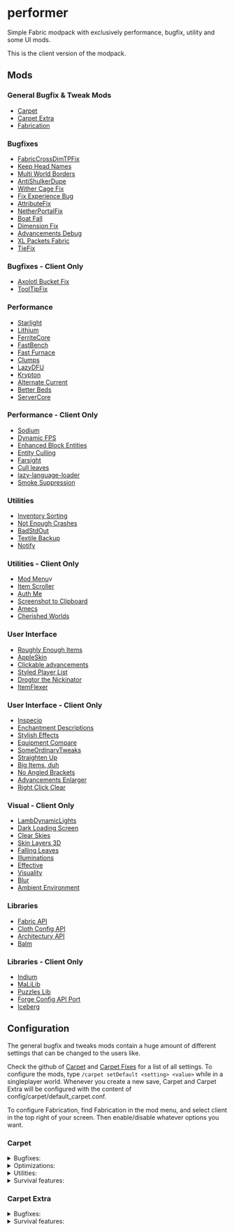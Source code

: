 # performer
Simple Fabric modpack with exclusively performance, bugfix, utility and some
UI mods.

This is the client version of the modpack.

## Mods
### General Bugfix & Tweak Mods
- [Carpet](https://www.curseforge.com/minecraft/mc-mods/carpet)
- [Carpet Extra](https://www.curseforge.com/minecraft/mc-mods/carpet-extra)
- [Fabrication](https://www.curseforge.com/minecraft/mc-mods/fabrication)

### Bugfixes
- [FabricCrossDimTPFix](https://modrinth.com/mod/fabriccrossdimtpfix)
- [Keep Head Names](https://www.curseforge.com/minecraft/mc-mods/keepheadnames)
- [Multi World Borders](https://modrinth.com/mod/worldborderfix)
- [AntiShulkerDupe](https://modrinth.com/mod/antishulkerdupe/versions)
- [Wither Cage Fix](https://www.curseforge.com/minecraft/mc-mods/wither-cage-fix)
- [Fix Experience Bug](https://www.curseforge.com/minecraft/mc-mods/fix-experience-bug)
- [AttributeFix](https://www.curseforge.com/minecraft/mc-mods/attributefix)
- [NetherPortalFix](https://www.curseforge.com/minecraft/mc-mods/netherportalfix-fabric)
- [Boat Fall](https://modrinth.com/mod/boat-fall)
- [Dimension Fix](https://www.curseforge.com/minecraft/mc-mods/dimension-fix-some-forge-patches-ported)
- [Advancements Debug](https://www.curseforge.com/minecraft/mc-mods/advancements-debug)
- [XL Packets Fabric](https://www.curseforge.com/minecraft/mc-mods/xl-packets-fabric)
- [TieFix](https://www.curseforge.com/minecraft/mc-mods/tiefix)

### Bugfixes - Client Only
- [Axolotl Bucket Fix](https://www.curseforge.com/minecraft/mc-mods/axolotl-bucket-fix)
- [ToolTipFix](https://www.curseforge.com/minecraft/mc-mods/tooltipfix)

### Performance
- [Starlight](https://www.curseforge.com/minecraft/mc-mods/starlight)
- [Lithium](https://www.curseforge.com/minecraft/mc-mods/lithium)
- [FerriteCore](https://www.curseforge.com/minecraft/mc-mods/ferritecore-fabric)
- [FastBench](https://www.curseforge.com/minecraft/mc-mods/fastbench-for-fabric)
- [Fast Furnace](https://www.curseforge.com/minecraft/mc-mods/fast-furnace-for-fabric)
- [Clumps](https://www.curseforge.com/minecraft/mc-mods/clumps)
- [LazyDFU](https://www.curseforge.com/minecraft/mc-mods/lazydfu)
- [Krypton](https://www.curseforge.com/minecraft/mc-mods/krypton)
- [Alternate Current](https://www.curseforge.com/minecraft/mc-mods/alternate-current)
- [Better Beds](https://www.curseforge.com/minecraft/mc-mods/better-beds)
- [ServerCore](https://www.curseforge.com/minecraft/mc-mods/servercore)

### Performance - Client Only
- [Sodium](https://www.curseforge.com/minecraft/mc-mods/sodium)
- [Dynamic FPS](https://www.curseforge.com/minecraft/mc-mods/dynamic-fps)
- [Enhanced Block Entities](https://www.curseforge.com/minecraft/mc-mods/enhanced-block-entities)
- [Entity Culling](https://www.curseforge.com/minecraft/mc-mods/entityculling)
- [Farsight](https://www.curseforge.com/minecraft/mc-mods/farsight)
- [Cull leaves](https://www.curseforge.com/minecraft/mc-mods/cull-leaves)
- [lazy-language-loader](https://www.curseforge.com/minecraft/mc-mods/lazy-language-loader)
- [Smoke Suppression](https://www.curseforge.com/minecraft/mc-mods/smoke-suppression)

### Utilities
- [Inventory Sorting](https://www.curseforge.com/minecraft/mc-mods/inventory-sorting)
- [Not Enough Crashes](https://www.curseforge.com/minecraft/mc-mods/not-enough-crashes)
- [BadStdOut](https://www.curseforge.com/minecraft/mc-mods/badstdout)
- [Textile Backup](https://www.curseforge.com/minecraft/mc-mods/textile-backup)
- [Notify](https://www.curseforge.com/minecraft/mc-mods/notify)

### Utilities - Client Only
- [Mod Menu](https://www.curseforge.com/minecraft/mc-mods/modmenu)v
- [Item Scroller](https://www.curseforge.com/minecraft/mc-mods/item-scroller)
- [Auth Me](https://www.curseforge.com/minecraft/mc-mods/auth-me)
- [Screenshot to Clipboard](https://www.curseforge.com/minecraft/mc-mods/screenshot-to-clipboard-fabric)
- [Amecs](https://github.com/Klotzi111/amecs)
- [Cherished Worlds](https://www.curseforge.com/minecraft/mc-mods/cherished-worlds-fabric)

### User Interface
- [Roughly Enough Items](https://www.curseforge.com/minecraft/mc-mods/roughly-enough-items)
- [AppleSkin](https://www.curseforge.com/minecraft/mc-mods/appleskin)
- [Clickable advancements](https://www.curseforge.com/minecraft/mc-mods/clickable-advancements)
- [Styled Player List](https://www.curseforge.com/minecraft/mc-mods/styled-player-list)
- [Drogtor the Nickinator](https://www.curseforge.com/minecraft/mc-mods/drogtor)
- [ItemFlexer](https://www.curseforge.com/minecraft/mc-mods/itemflexer)

### User Interface - Client Only
- [Inspecio](https://www.curseforge.com/minecraft/mc-mods/inspecio)
- [Enchantment Descriptions](https://www.curseforge.com/minecraft/mc-mods/enchantment-descriptions)
- [Stylish Effects](https://www.curseforge.com/minecraft/mc-mods/stylish-effects-fabric)
- [Equipment Compare](https://www.curseforge.com/minecraft/mc-mods/equipment-compare-fabric)
- [SomeOrdinaryTweaks](https://www.curseforge.com/minecraft/mc-mods/someordinarytweaks-fabric)
- [Straighten Up](https://www.curseforge.com/minecraft/mc-mods/straighten-up)
- [Big Items, duh](https://www.curseforge.com/minecraft/mc-mods/big-items-duh)
- [No Angled Brackets](https://www.curseforge.com/minecraft/mc-mods/no-angled-brackets)
- [Advancements Enlarger](https://www.curseforge.com/minecraft/mc-mods/advancements-enlarger)
- [Right Click Clear](https://www.curseforge.com/minecraft/mc-mods/right-click-clear)

### Visual - Client Only
- [LambDynamicLights](https://www.curseforge.com/minecraft/mc-mods/lambdynamiclights)
- [Dark Loading Screen](https://www.curseforge.com/minecraft/mc-mods/dark-loading-screen)
- [Clear Skies](https://www.curseforge.com/minecraft/mc-mods/clear-skies)
- [Skin Layers 3D](https://www.curseforge.com/minecraft/mc-mods/skin-layers-3d)
- [Falling Leaves](https://www.curseforge.com/minecraft/mc-mods/falling-leaves-fabric)
- [Illuminations](https://www.curseforge.com/minecraft/mc-mods/illuminations)
- [Effective](https://www.curseforge.com/minecraft/mc-mods/effective)
- [Visuality](https://www.curseforge.com/minecraft/mc-mods/visuality)
- [Blur](https://www.curseforge.com/minecraft/mc-mods/blur-fabric)
- [Ambient Environment](https://www.curseforge.com/minecraft/mc-mods/ambient-environment)

### Libraries
- [Fabric API](https://www.curseforge.com/minecraft/mc-mods/fabric-api)
- [Cloth Config API](https://www.curseforge.com/minecraft/mc-mods/cloth-config)
- [Architectury API](https://www.curseforge.com/minecraft/mc-mods/architectury-fabric)
- [Balm](https://www.curseforge.com/minecraft/mc-mods/balm-fabric)

### Libraries - Client Only
- [Indium](https://github.com/comp500/Indium/releases)
- [MaLiLib](https://www.curseforge.com/minecraft/mc-mods/malilib)
- [Puzzles Lib](https://www.curseforge.com/minecraft/mc-mods/puzzles-lib-fabric)
- [Forge Config API Port](https://www.curseforge.com/minecraft/mc-mods/forge-config-api-port-fabric)
- [Iceberg](https://www.curseforge.com/minecraft/mc-mods/iceberg-fabric)

## Configuration

The general bugfix and tweaks mods contain a huge amount of different settings
that can be changed to the users like.

Check the github of [Carpet](https://github.com/gnembon/fabric-carpet) and
[Carpet Fixes](https://github.com/gnembon/carpet-extra) for a list of all settings.
To configure the mods, type `/carpet setDefault <setting> <value>` while in a
singleplayer world. Whenever you create a new save, Carpet and Carpet Extra will
be configured with the content of config/carpet/default_carpet.conf.

To configure Fabrication, find Fabrication in the mod menu, and select client
in the top right of your screen. Then enable/disable whatever options you want.

### Carpet
<details>
  <summary>Bugfixes:</summary>

  - ctrlQCraftingFix true
  - leadFix true
  - lightningKillsDropsFix true
  - placementRotationFix true
  - updateSuppressionCrashFix true
</details>

<details>
  <summary>Optimizations:</summary>

  - lagFreeSpawning true
  - maxEntityCollisions 40
  - optimizedTNT true
</details>

<details>
  <summary>Utilities:</summary>

  - antiCheatDisabled true
  - cleanLogs true
</details>

<details>
  <summary>Survival features:</summary>

  - desertShrubs true
  - huskSpawningInTemples true
  - missingTools true
  - movableAmethyst true
  - persistentParrots true
  - piglinsSpawningInBastions true
  - renewableBlackstone true
  - renewableCoral true
  - renewableDeepslate true
  - renewableSponges true
  - shulkerSpawningInEndCities true
  - silverFishDropGravel true
  - stackableShulkerBoxes true
</details>

### Carpet Extra
<details>
  <summary>Bugfixes:</summary>

  - doubleRetraction true
  - hopperMinecart8gtCooldown true
  - hopperMinecartItemTransfer true
  - reloadSuffocationFix true
  - repeaterPriorityFix true
</details>

<details>
  <summary>Survival features:</summary>

  - accurateBlockPlacement true
  - betterBonemeal true
  - blazeMeal true
  - chickenShearing true
  - clericsFarmWarts true
  - dispensersCarvePumpkins true
  - dispensersFeedAnimals true
  - dispensersFillMinecarts true
  - dispensersMilkAnimals true
  - dispensersPlayRecords true
  - dispensersPotPlants true
  - dispensersUseCauldrons true
  - emptyShulkerBoxStackAlways true
  - renewableEndstone true
  - renewableIce true
  - renewableLava true
  - renewableNetherrack true
  - renewableSand true
  - renewableWitherSkeletons true
  - spiderJockeysDropGapples 10
  - straySpawningInIgloos true
</details>

